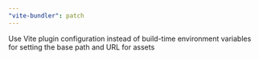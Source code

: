 ```yaml
---
"vite-bundler": patch
---
```


Use Vite plugin configuration instead of build-time environment variables for setting the base path and URL for assets

